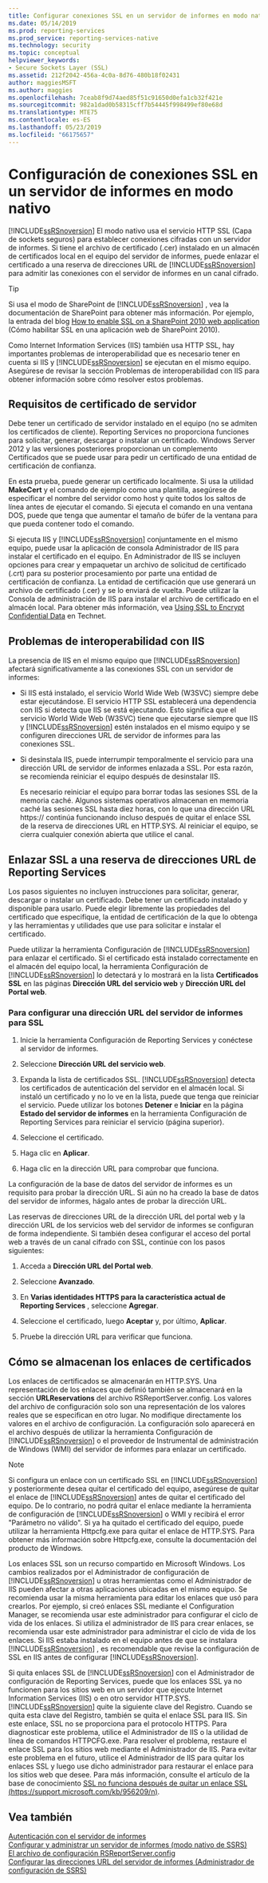 ```yaml
---
title: Configurar conexiones SSL en un servidor de informes en modo nativo | Microsoft Docs
ms.date: 05/14/2019
ms.prod: reporting-services
ms.prod_service: reporting-services-native
ms.technology: security
ms.topic: conceptual
helpviewer_keywords:
- Secure Sockets Layer (SSL)
ms.assetid: 212f2042-456a-4c0a-8d76-480b18f02431
author: maggiesMSFT
ms.author: maggies
ms.openlocfilehash: 7ceab8f9d74aed85f51c91650d0efa1cb32f421e
ms.sourcegitcommit: 982a1dad0b58315cff7b54445f998499ef80e68d
ms.translationtype: MTE75
ms.contentlocale: es-ES
ms.lasthandoff: 05/23/2019
ms.locfileid: "66175657"
---
```

# <a name="configure-ssl-connections-on-a-native-mode-report-server"></a>Configuración de conexiones SSL en un servidor de informes en modo nativo
  [!INCLUDE[ssRSnoversion](../../includes/ssrsnoversion-md.md)] El modo nativo usa el servicio HTTP SSL (Capa de sockets seguros) para establecer conexiones cifradas con un servidor de informes. Si tiene el archivo de certificado (.cer) instalado en un almacén de certificados local en el equipo del servidor de informes, puede enlazar el certificado a una reserva de direcciones URL de [!INCLUDE[ssRSnoversion](../../includes/ssrsnoversion-md.md)] para admitir las conexiones con el servidor de informes en un canal cifrado.  
  
> [!TIP]  
>  Si usa el modo de SharePoint de [!INCLUDE[ssRSnoversion](../../includes/ssrsnoversion-md.md)] , vea la documentación de SharePoint para obtener más información. Por ejemplo, la entrada del blog [How to enable SSL on a SharePoint 2010 web application](https://blogs.msdn.com/b/sowmyancs/archive/2010/02/12/how-to-enable-ssl-on-a-sharepoint-web-application.aspx) (Cómo habilitar SSL en una aplicación web de SharePoint 2010).  
  
 Como Internet Information Services (IIS) también usa HTTP SSL, hay importantes problemas de interoperabilidad que es necesario tener en cuenta si IIS y [!INCLUDE[ssRSnoversion](../../includes/ssrsnoversion-md.md)] se ejecutan en el mismo equipo. Asegúrese de revisar la sección Problemas de interoperabilidad con IIS para obtener información sobre cómo resolver estos problemas.  
  
## <a name="server-certificate-requirements"></a>Requisitos de certificado de servidor  
 Debe tener un certificado de servidor instalado en el equipo (no se admiten los certificados de cliente). Reporting Services no proporciona funciones para solicitar, generar, descargar o instalar un certificado. Windows Server 2012 y las versiones posteriores proporcionan un complemento Certificados que se puede usar para pedir un certificado de una entidad de certificación de confianza.  
  
 En esta prueba, puede generar un certificado localmente. Si usa la utilidad **MakeCert** y el comando de ejemplo como una plantilla, asegúrese de especificar el nombre del servidor como host y quite todos los saltos de línea antes de ejecutar el comando. Si ejecuta el comando en una ventana DOS, puede que tenga que aumentar el tamaño de búfer de la ventana para que pueda contener todo el comando.  
  
 Si ejecuta IIS y [!INCLUDE[ssRSnoversion](../../includes/ssrsnoversion-md.md)] conjuntamente en el mismo equipo, puede usar la aplicación de consola Administrador de IIS para instalar el certificado en el equipo. En Administrador de IIS se incluyen opciones para crear y empaquetar un archivo de solicitud de certificado (.crt) para su posterior procesamiento por parte una entidad de certificación de confianza. La entidad de certificación que use generará un archivo de certificado (.cer) y se lo enviará de vuelta. Puede utilizar la Consola de administración de IIS para instalar el archivo de certificado en el almacén local. Para obtener más información, vea [Using SSL to Encrypt Confidential Data](https://go.microsoft.com/fwlink/?LinkId=71123) en Technet.  
  
## <a name="interoperability-issues-with-iis"></a>Problemas de interoperabilidad con IIS  
 La presencia de IIS en el mismo equipo que [!INCLUDE[ssRSnoversion](../../includes/ssrsnoversion-md.md)] afectará significativamente a las conexiones SSL con un servidor de informes:  
  
-   Si IIS está instalado, el servicio World Wide Web (W3SVC) siempre debe estar ejecutándose. El servicio HTTP SSL establecerá una dependencia con IIS si detecta que IIS se está ejecutando. Esto significa que el servicio World Wide Web (W3SVC) tiene que ejecutarse siempre que IIS y [!INCLUDE[ssRSnoversion](../../includes/ssrsnoversion-md.md)] estén instalados en el mismo equipo y se configuren direcciones URL de servidor de informes para las conexiones SSL.  
  
-   Si desinstala IIS, puede interrumpir temporalmente el servicio para una dirección URL de servidor de informes enlazada a SSL. Por esta razón, se recomienda reiniciar el equipo después de desinstalar IIS.  
  
     Es necesario reiniciar el equipo para borrar todas las sesiones SSL de la memoria caché. Algunos sistemas operativos almacenan en memoria caché las sesiones SSL hasta diez horas, con lo que una dirección URL https:// continúa funcionando incluso después de quitar el enlace SSL de la reserva de direcciones URL en HTTP.SYS. Al reiniciar el equipo, se cierra cualquier conexión abierta que utilice el canal.  
  
## <a name="bind-ssl-to-a-reporting-services-url-reservation"></a>Enlazar SSL a una reserva de direcciones URL de Reporting Services  
 Los pasos siguientes no incluyen instrucciones para solicitar, generar, descargar o instalar un certificado. Debe tener un certificado instalado y disponible para usarlo. Puede elegir libremente las propiedades del certificado que especifique, la entidad de certificación de la que lo obtenga y las herramientas y utilidades que use para solicitar e instalar el certificado.  
  
 Puede utilizar la herramienta Configuración de [!INCLUDE[ssRSnoversion](../../includes/ssrsnoversion-md.md)] para enlazar el certificado. Si el certificado está instalado correctamente en el almacén del equipo local, la herramienta Configuración de [!INCLUDE[ssRSnoversion](../../includes/ssrsnoversion-md.md)] lo detectará y lo mostrará en la lista **Certificados SSL** en las páginas **Dirección URL del servicio web** y **Dirección URL del Portal web**.  
  
### <a name="to-configure-a-report-server-url-for-ssl"></a>Para configurar una dirección URL del servidor de informes para SSL  
  
1.  Inicie la herramienta Configuración de Reporting Services y conéctese al servidor de informes.  
  
2.  Seleccione **Dirección URL del servicio web**.  
  
3.  Expanda la lista de certificados SSL. [!INCLUDE[ssRSnoversion](../../includes/ssrsnoversion-md.md)] detecta los certificados de autenticación del servidor en el almacén local. Si instaló un certificado y no lo ve en la lista, puede que tenga que reiniciar el servicio. Puede utilizar los botones **Detener** e **Iniciar** en la página **Estado del servidor de informes** en la herramienta Configuración de Reporting Services para reiniciar el servicio (página superior).  
  
4.  Seleccione el certificado.  
  
5.  Haga clic en **Aplicar**.  
  
6.  Haga clic en la dirección URL para comprobar que funciona.  
  
 La configuración de la base de datos del servidor de informes es un requisito para probar la dirección URL. Si aún no ha creado la base de datos del servidor de informes, hágalo antes de probar la dirección URL.  
  
 Las reservas de direcciones URL de la dirección URL del portal web y la dirección URL de los servicios web del servidor de informes se configuran de forma independiente. Si también desea configurar el acceso del portal web a través de un canal cifrado con SSL, continúe con los pasos siguientes:  
  
1.  Acceda a **Dirección URL del Portal web**.
  
2.  Seleccione **Avanzado**.  
  
3.  En **Varias identidades HTTPS para la característica actual de Reporting Services** , seleccione **Agregar**.  
  
4.  Seleccione el certificado, luego **Aceptar** y, por último, **Aplicar**.  
  
5.  Pruebe la dirección URL para verificar que funciona.  
  
## <a name="how-certificate-bindings-are-stored"></a>Cómo se almacenan los enlaces de certificados  
 Los enlaces de certificados se almacenarán en HTTP.SYS. Una representación de los enlaces que definió también se almacenará en la sección **URLReservations** del archivo RSReportServer.config. Los valores del archivo de configuración solo son una representación de los valores reales que se especifican en otro lugar. No modifique directamente los valores en el archivo de configuración. La configuración solo aparecerá en el archivo después de utilizar la herramienta Configuración de [!INCLUDE[ssRSnoversion](../../includes/ssrsnoversion-md.md)] o el proveedor de Instrumental de administración de Windows (WMI) del servidor de informes para enlazar un certificado.  
  
> [!NOTE]  
>  Si configura un enlace con un certificado SSL en [!INCLUDE[ssRSnoversion](../../includes/ssrsnoversion-md.md)] y posteriormente desea quitar el certificado del equipo, asegúrese de quitar el enlace de [!INCLUDE[ssRSnoversion](../../includes/ssrsnoversion-md.md)] antes de quitar el certificado del equipo. De lo contrario, no podrá quitar el enlace mediante la herramienta de configuración de [!INCLUDE[ssRSnoversion](../../includes/ssrsnoversion-md.md)] o WMI y recibirá el error "Parámetro no válido". Si ya ha quitado el certificado del equipo, puede utilizar la herramienta Httpcfg.exe para quitar el enlace de HTTP.SYS. Para obtener más información sobre Httpcfg.exe, consulte la documentación del producto de Windows.  
  
 Los enlaces SSL son un recurso compartido en Microsoft Windows. Los cambios realizados por el Administrador de configuración de [!INCLUDE[ssRSnoversion](../../includes/ssrsnoversion-md.md)] u otras herramientas como el Administrador de IIS pueden afectar a otras aplicaciones ubicadas en el mismo equipo. Se recomienda usar la misma herramienta para editar los enlaces que usó para crearlos.  Por ejemplo, si creó enlaces SSL mediante el Configuration Manager, se recomienda usar este administrador para configurar el ciclo de vida de los enlaces. Si utiliza el administrador de IIS para crear enlaces, se recomienda usar este administrador para administrar el ciclo de vida de los enlaces. Si IIS estaba instalado en el equipo antes de que se instalara [!INCLUDE[ssRSnoversion](../../includes/ssrsnoversion-md.md)] , es recomendable que revise la configuración de SSL en IIS antes de configurar [!INCLUDE[ssRSnoversion](../../includes/ssrsnoversion-md.md)].  
  
 Si quita enlaces SSL de [!INCLUDE[ssRSnoversion](../../includes/ssrsnoversion-md.md)] con el Administrador de configuración de Reporting Services, puede que los enlaces SSL ya no funcionen para los sitios web en un servidor que ejecute Internet Information Services (IIS) o en otro servidor HTTP.SYS. [!INCLUDE[ssRSnoversion](../../includes/ssrsnoversion-md.md)] quite la siguiente clave del Registro. Cuando se quita esta clave del Registro, también se quita el enlace SSL para IIS. Sin este enlace, SSL no se proporciona para el protocolo HTTPS. Para diagnosticar este problema, utilice el Administrador de IIS o la utilidad de línea de comandos HTTPCFG.exe. Para resolver el problema, restaure el enlace SSL para los sitios web mediante el Administrador de IIS. Para evitar este problema en el futuro, utilice el Administrador de IIS para quitar los enlaces SSL y luego use dicho administrador para restaurar el enlace para los sitios web que desee. Para más información, consulte el artículo de la base de conocimiento [SSL no funciona después de quitar un enlace SSL (https://support.microsoft.com/kb/956209/n)](https://support.microsoft.com/kb/956209/n).  
  
## <a name="see-also"></a>Vea también  
 [Autenticación con el servidor de informes](../../reporting-services/security/authentication-with-the-report-server.md)   
 [Configurar y administrar un servidor de informes &#40;modo nativo de SSRS&#41;](../../reporting-services/report-server/configure-and-administer-a-report-server-ssrs-native-mode.md)   
 [El archivo de configuración RSReportServer.config](../../reporting-services/report-server/rsreportserver-config-configuration-file.md)   
 [Configurar las direcciones URL del servidor de informes &#40;Administrador de configuración de SSRS&#41;](../../reporting-services/install-windows/configure-report-server-urls-ssrs-configuration-manager.md)  
  
  

